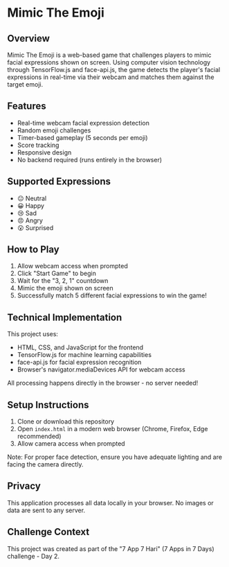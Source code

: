 # Mimic The Emoji

## Overview
Mimic The Emoji is a web-based game that challenges players to mimic facial expressions shown on screen. Using computer vision technology through TensorFlow.js and face-api.js, the game detects the player's facial expressions in real-time via their webcam and matches them against the target emoji.

## Features
- Real-time webcam facial expression detection
- Random emoji challenges
- Timer-based gameplay (5 seconds per emoji)
- Score tracking
- Responsive design
- No backend required (runs entirely in the browser)

## Supported Expressions
- 😐 Neutral
- 😀 Happy
- 😢 Sad
- 😠 Angry
- 😮 Surprised

## How to Play
1. Allow webcam access when prompted
2. Click "Start Game" to begin
3. Wait for the "3, 2, 1" countdown
4. Mimic the emoji shown on screen
5. Successfully match 5 different facial expressions to win the game!

## Technical Implementation
This project uses:
- HTML, CSS, and JavaScript for the frontend
- TensorFlow.js for machine learning capabilities
- face-api.js for facial expression recognition
- Browser's navigator.mediaDevices API for webcam access

All processing happens directly in the browser - no server needed!

## Setup Instructions
1. Clone or download this repository
2. Open `index.html` in a modern web browser (Chrome, Firefox, Edge recommended)
3. Allow camera access when prompted

Note: For proper face detection, ensure you have adequate lighting and are facing the camera directly.

## Privacy
This application processes all data locally in your browser. No images or data are sent to any server.

## Challenge Context
This project was created as part of the "7 App 7 Hari" (7 Apps in 7 Days) challenge - Day 2.
